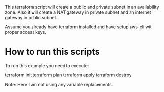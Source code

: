 This terraform script will create a public and private subnet in an availability zone. Also it will create a NAT gateway in private subnet and an internet gateway in public subnet. 

Assume you already have terraform installed and have setup aws-cli wit proper access keys.

How to run this scripts
==============================

To run this example you need to execute:

terraform init
terraform plan
terraform apply
terraform destroy

Note: Here I am not using any variable replacements.


